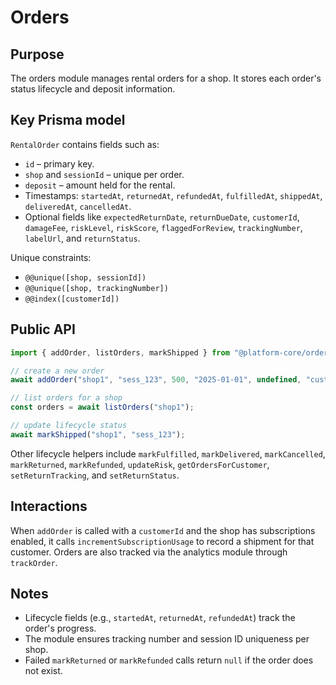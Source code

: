 # Orders

## Purpose
The orders module manages rental orders for a shop. It stores each order's status lifecycle and deposit information.

## Key Prisma model
`RentalOrder` contains fields such as:
- `id` – primary key.
- `shop` and `sessionId` – unique per order.
- `deposit` – amount held for the rental.
- Timestamps: `startedAt`, `returnedAt`, `refundedAt`, `fulfilledAt`, `shippedAt`, `deliveredAt`, `cancelledAt`.
- Optional fields like `expectedReturnDate`, `returnDueDate`, `customerId`, `damageFee`, `riskLevel`, `riskScore`, `flaggedForReview`, `trackingNumber`, `labelUrl`, and `returnStatus`.

Unique constraints:
- `@@unique([shop, sessionId])`
- `@@unique([shop, trackingNumber])`
- `@@index([customerId])`

## Public API
```ts
import { addOrder, listOrders, markShipped } from "@platform-core/orders";

// create a new order
await addOrder("shop1", "sess_123", 500, "2025-01-01", undefined, "cust_1");

// list orders for a shop
const orders = await listOrders("shop1");

// update lifecycle status
await markShipped("shop1", "sess_123");
```
Other lifecycle helpers include `markFulfilled`, `markDelivered`, `markCancelled`, `markReturned`, `markRefunded`, `updateRisk`, `getOrdersForCustomer`, `setReturnTracking`, and `setReturnStatus`.

## Interactions
When `addOrder` is called with a `customerId` and the shop has subscriptions enabled, it calls `incrementSubscriptionUsage` to record a shipment for that customer. Orders are also tracked via the analytics module through `trackOrder`.

## Notes
- Lifecycle fields (e.g., `startedAt`, `returnedAt`, `refundedAt`) track the order's progress.
- The module ensures tracking number and session ID uniqueness per shop.
- Failed `markReturned` or `markRefunded` calls return `null` if the order does not exist.
